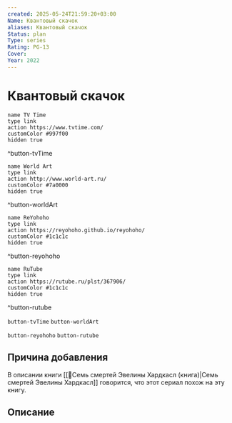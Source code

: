 ```yaml
---
created: 2025-05-24T21:59:20+03:00
Name: Квантовый скачок
aliases: Квантовый скачок
Status: plan
Type: series
Rating: PG-13
Cover: 
Year: 2022
---
```


# Квантовый скачок




```button
name TV Time
type link
action https://www.tvtime.com/
customColor #997f00
hidden true
```
^button-tvTime

```button
name World Art
type link
action http://www.world-art.ru/
customColor #7a0000
hidden true
```
^button-worldArt

```button
name ReYohoho
type link
action https://reyohoho.github.io/reyohoho/
customColor #1c1c1c
hidden true
```
^button-reyohoho

```button
name RuTube
type link
action https://rutube.ru/plst/367906/
customColor #1c1c1c
hidden true
```
^button-rutube


`button-tvTime` `button-worldArt`

`button-reyohoho` `button-rutube`

## Причина добавления

В описании книги [[📘Семь смертей Эвелины Хардкасл (книга)|Семь смертей Эвелины Хардкасл]] говорится, что этот сериал похож на эту книгу.


## Описание


